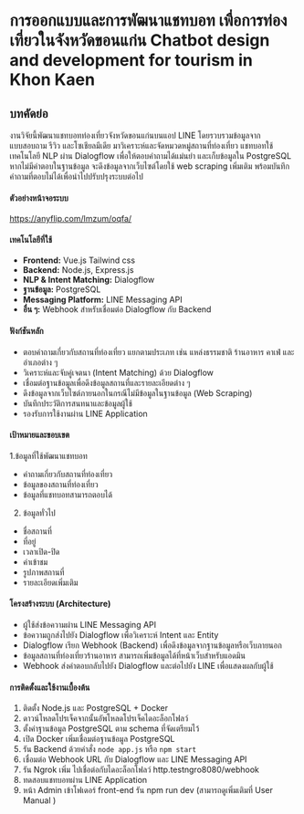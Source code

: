 # การออกแบบและการพัฒนาแชทบอท เพื่อการท่องเที่ยวในจังหวัดขอนแก่น Chatbot design and development for tourism in Khon Kaen 

## บทคัดย่อ
งานวิจัยนี้พัฒนาแชทบอทท่องเที่ยวจังหวัดขอนแก่นบนแอป LINE โดยรวบรวมข้อมูลจากแบบสอบถาม รีวิว และโซเชียลมีเดีย มาวิเคราะห์และจัดหมวดหมู่สถานที่ท่องเที่ยว แชทบอทใช้เทคโนโลยี NLP ผ่าน Dialogflow เพื่อให้ตอบคำถามได้แม่นยำ และเก็บข้อมูลใน PostgreSQL หากไม่มีคำตอบในฐานข้อมูล จะดึงข้อมูลจากเว็บไซต์โดยใช้ web scraping เพิ่มเติม พร้อมบันทึกคำถามที่ตอบไม่ได้เพื่อนำไปปรับปรุงระบบต่อไป

#### ตัวอย่างหน้าจอระบบ
https://anyflip.com/lmzum/oqfa/

#### เทคโนโลยีที่ใช้
- **Frontend:** Vue.js Tailwind css
- **Backend:** Node.js, Express.js  
- **NLP & Intent Matching:** Dialogflow  
- **ฐานข้อมูล:** PostgreSQL  
- **Messaging Platform:** LINE Messaging API  
- **อื่น ๆ:** Webhook สำหรับเชื่อมต่อ Dialogflow กับ Backend

#### ฟังก์ชันหลัก
- ตอบคำถามเกี่ยวกับสถานที่ท่องเที่ยว แยกตามประเภท เช่น แหล่งธรรมชาติ ร้านอาหาร คาเฟ่ และอำเภอต่าง ๆ  
- วิเคราะห์และจับคู่เจตนา (Intent Matching) ด้วย Dialogflow  
- เชื่อมต่อฐานข้อมูลเพื่อดึงข้อมูลสถานที่และรายละเอียดต่าง ๆ  
- ดึงข้อมูลจากเว็บไซต์ภายนอกในกรณีไม่มีข้อมูลในฐานข้อมูล (Web Scraping)  
- บันทึกประวัติการสนทนาและข้อมูลผู้ใช้  
- รองรับการใช้งานผ่าน LINE Application
  
#### เป้าหมายและขอบเขต
1.ข้อมูลที่ใช้พัฒนาแชทบอท
- คำถามเกี่ยวกับสถานที่ท่องเที่ยว
- ข้อมูลของสถานที่ท่องเที่ยว
- ข้อมูลที่แชทบอทสามารถตอบได้
2. ข้อมูลทั่วไป
- ชื่อสถานที่
- ที่อยู่
- เวลาเปิด-ปิด
- ค่าเข้าชม
- รูปภาพสถานที่
- รายละเอียดเพิ่มเติม

#### โครงสร้างระบบ (Architecture)
- ผู้ใช้ส่งข้อความผ่าน LINE Messaging API  
- ข้อความถูกส่งไปยัง Dialogflow เพื่อวิเคราะห์ Intent และ Entity  
- Dialogflow เรียก Webhook (Backend) เพื่อดึงข้อมูลจากฐานข้อมูลหรือเว็บภายนอก
- ข้อมูลสถานที่ท่องเที่ยวร้านอาหาร สามารถเพิ่มข้อมูลได้ที่หน้าเว็บสำหรับแอดมิน  
- Webhook ส่งคำตอบกลับไปยัง Dialogflow และต่อไปยัง LINE เพื่อแสดงผลกับผู้ใช้

#### การติดตั้งและใช้งานเบื้องต้น
1. ติดตั้ง Node.js และ PostgreSQL + Docker
2. ดาวน์โหลดโปรเจ็คจากนั้นอัพโหลดโปรเจ็คไดอะล็อกโฟลว์
3. ตั้งค่าฐานข้อมูล PostgreSQL ตาม schema ที่จัดเตรียมไว้
4. เปิด Docker เพิ่มเชื่อมต่อฐานข้อมูล PostgreSQL
5. รัน Backend ด้วยคำสั่ง `node app.js` หรือ `npm start`  
6. เชื่อมต่อ Webhook URL กับ Dialogflow และ LINE Messaging API
7. รัน Ngrok เพิ่ม ไปเชื่อต่อกับไดอะล็อกโฟลว์ http.testngro8080/webhook
8. ทดสอบแชทบอทผ่าน LINE Application
9. หน้า Admin เข้าโฟเดอร์ front-end รัน npm run dev
(สามารถดูเพิ่มเติมที่ User Manual )


